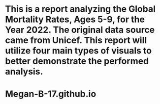 # This is a report analyzing the Global Mortality Rates, Ages 5-9, for the Year 2022. The original data source came from Unicef. This report will utilize four main types of visuals to better demonstrate the performed analysis.
# Megan-B-17.github.io
